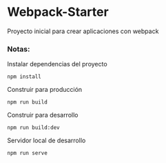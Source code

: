 # Webpack-Starter
 Proyecto inicial para crear aplicaciones con webpack

### Notas:
Instalar dependencias del proyecto
```
npm install
```


Construir para producción

```
npm run build
```

Construir para desarrollo

```
npm run build:dev
```
Servidor local de desarrollo

```
npm run serve
```